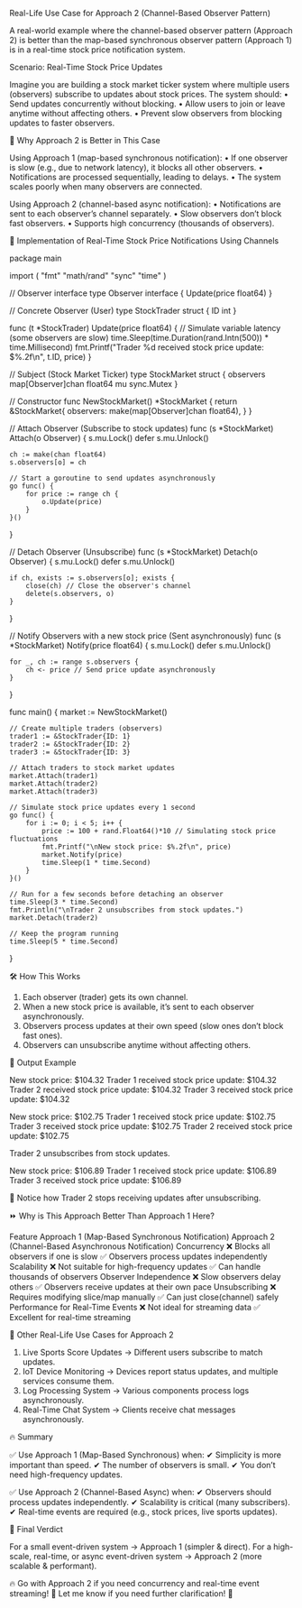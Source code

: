 Real-Life Use Case for Approach 2 (Channel-Based Observer Pattern)

A real-world example where the channel-based observer pattern (Approach 2) is better than the map-based synchronous observer pattern (Approach 1) is in a real-time stock price notification system.

Scenario: Real-Time Stock Price Updates

Imagine you are building a stock market ticker system where multiple users (observers) subscribe to updates about stock prices. The system should:
•	Send updates concurrently without blocking.
•	Allow users to join or leave anytime without affecting others.
•	Prevent slow observers from blocking updates to faster observers.

🚀 Why Approach 2 is Better in This Case

Using Approach 1 (map-based synchronous notification):
•	If one observer is slow (e.g., due to network latency), it blocks all other observers.
•	Notifications are processed sequentially, leading to delays.
•	The system scales poorly when many observers are connected.

Using Approach 2 (channel-based async notification):
•	Notifications are sent to each observer’s channel separately.
•	Slow observers don’t block fast observers.
•	Supports high concurrency (thousands of observers).

🚀 Implementation of Real-Time Stock Price Notifications Using Channels

package main

import (
"fmt"
"math/rand"
"sync"
"time"
)

// Observer interface
type Observer interface {
Update(price float64)
}

// Concrete Observer (User)
type StockTrader struct {
ID int
}

func (t *StockTrader) Update(price float64) {
// Simulate variable latency (some observers are slow)
time.Sleep(time.Duration(rand.Intn(500)) * time.Millisecond)
fmt.Printf("Trader %d received stock price update: $%.2f\n", t.ID, price)
}

// Subject (Stock Market Ticker)
type StockMarket struct {
observers map[Observer]chan float64
mu        sync.Mutex
}

// Constructor
func NewStockMarket() *StockMarket {
return &StockMarket{
observers: make(map[Observer]chan float64),
}
}

// Attach Observer (Subscribe to stock updates)
func (s *StockMarket) Attach(o Observer) {
s.mu.Lock()
defer s.mu.Unlock()

	ch := make(chan float64)
	s.observers[o] = ch

	// Start a goroutine to send updates asynchronously
	go func() {
		for price := range ch {
			o.Update(price)
		}
	}()
}

// Detach Observer (Unsubscribe)
func (s *StockMarket) Detach(o Observer) {
s.mu.Lock()
defer s.mu.Unlock()

	if ch, exists := s.observers[o]; exists {
		close(ch) // Close the observer's channel
		delete(s.observers, o)
	}
}

// Notify Observers with a new stock price (Sent asynchronously)
func (s *StockMarket) Notify(price float64) {
s.mu.Lock()
defer s.mu.Unlock()

	for _, ch := range s.observers {
		ch <- price // Send price update asynchronously
	}
}

func main() {
market := NewStockMarket()

	// Create multiple traders (observers)
	trader1 := &StockTrader{ID: 1}
	trader2 := &StockTrader{ID: 2}
	trader3 := &StockTrader{ID: 3}

	// Attach traders to stock market updates
	market.Attach(trader1)
	market.Attach(trader2)
	market.Attach(trader3)

	// Simulate stock price updates every 1 second
	go func() {
		for i := 0; i < 5; i++ {
			price := 100 + rand.Float64()*10 // Simulating stock price fluctuations
			fmt.Printf("\nNew stock price: $%.2f\n", price)
			market.Notify(price)
			time.Sleep(1 * time.Second)
		}
	}()

	// Run for a few seconds before detaching an observer
	time.Sleep(3 * time.Second)
	fmt.Println("\nTrader 2 unsubscribes from stock updates.")
	market.Detach(trader2)

	// Keep the program running
	time.Sleep(5 * time.Second)
}

🛠 How This Works
1.	Each observer (trader) gets its own channel.
2.	When a new stock price is available, it’s sent to each observer asynchronously.
3.	Observers process updates at their own speed (slow ones don’t block fast ones).
4.	Observers can unsubscribe anytime without affecting others.

🚀 Output Example

New stock price: $104.32
Trader 1 received stock price update: $104.32
Trader 2 received stock price update: $104.32
Trader 3 received stock price update: $104.32

New stock price: $102.75
Trader 1 received stock price update: $102.75
Trader 3 received stock price update: $102.75
Trader 2 received stock price update: $102.75

Trader 2 unsubscribes from stock updates.

New stock price: $106.89
Trader 1 received stock price update: $106.89
Trader 3 received stock price update: $106.89

🚀 Notice how Trader 2 stops receiving updates after unsubscribing.

⏩ Why is This Approach Better Than Approach 1 Here?

Feature	Approach 1 (Map-Based Synchronous Notification)	Approach 2 (Channel-Based Asynchronous Notification)
Concurrency	❌ Blocks all observers if one is slow	✅ Observers process updates independently
Scalability	❌ Not suitable for high-frequency updates	✅ Can handle thousands of observers
Observer Independence	❌ Slow observers delay others	✅ Observers receive updates at their own pace
Unsubscribing	❌ Requires modifying slice/map manually	✅ Can just close(channel) safely
Performance for Real-Time Events	❌ Not ideal for streaming data	✅ Excellent for real-time streaming

🎯 Other Real-Life Use Cases for Approach 2
1.	Live Sports Score Updates → Different users subscribe to match updates.
2.	IoT Device Monitoring → Devices report status updates, and multiple services consume them.
3.	Log Processing System → Various components process logs asynchronously.
4.	Real-Time Chat System → Clients receive chat messages asynchronously.

🔥 Summary

✅ Use Approach 1 (Map-Based Synchronous) when:
✔ Simplicity is more important than speed.
✔ The number of observers is small.
✔ You don’t need high-frequency updates.

✅ Use Approach 2 (Channel-Based Async) when:
✔ Observers should process updates independently.
✔ Scalability is critical (many subscribers).
✔ Real-time events are required (e.g., stock prices, live sports updates).

🚀 Final Verdict

For a small event-driven system → Approach 1 (simpler & direct).
For a high-scale, real-time, or async event-driven system → Approach 2 (more scalable & performant).

🔥 Go with Approach 2 if you need concurrency and real-time event streaming! 🚀
Let me know if you need further clarification! 🚀